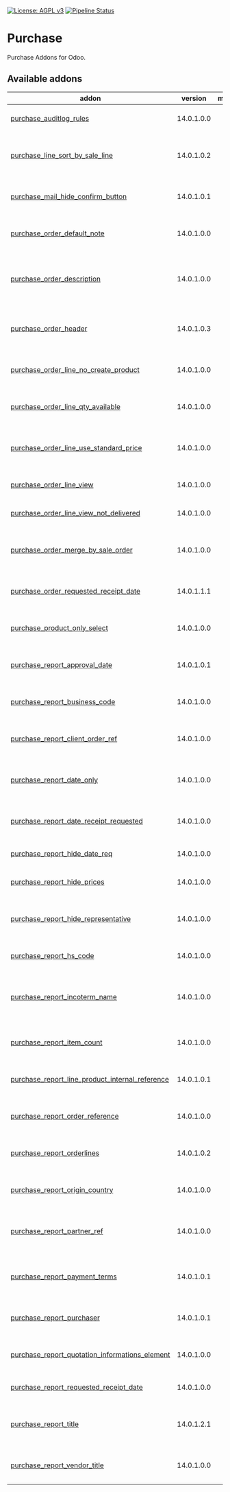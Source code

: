 [![License: AGPL v3](https://img.shields.io/badge/License-AGPL%20v3-blue.svg)](https://www.gnu.org/licenses/agpl-3.0)
[![Pipeline Status](https://gitlab.com/tawasta/odoo/purchase/badges/14.0-dev/pipeline.svg)](https://gitlab.com/tawasta/odoo/purchase/-/pipelines/)

Purchase
========
Purchase Addons for Odoo.

[//]: # (addons)

Available addons
----------------
addon | version | maintainers | summary
--- | --- | --- | ---
[purchase_auditlog_rules](purchase_auditlog_rules/) | 14.0.1.0.0 |  | Adds auditlog rules for Purchase
[purchase_line_sort_by_sale_line](purchase_line_sort_by_sale_line/) | 14.0.1.0.2 |  | Use SO lines to sort PO lines in PO form view's tree section
[purchase_mail_hide_confirm_button](purchase_mail_hide_confirm_button/) | 14.0.1.0.1 |  | Purchase - hide Confirm button from mail message
[purchase_order_default_note](purchase_order_default_note/) | 14.0.1.0.0 |  | Add a default purchase order note for partner
[purchase_order_description](purchase_order_description/) | 14.0.1.0.0 |  | Adds a description (an internal note) to purchase order
[purchase_order_header](purchase_order_header/) | 14.0.1.0.3 |  | New field for PO header/title and report configured in settings
[purchase_order_line_no_create_product](purchase_order_line_no_create_product/) | 14.0.1.0.0 |  | Unable to edit and create Products on PO line
[purchase_order_line_qty_available](purchase_order_line_qty_available/) | 14.0.1.0.0 |  | Add qty_available to purchase order line
[purchase_order_line_use_standard_price](purchase_order_line_use_standard_price/) | 14.0.1.0.0 |  | Use standard price as line price, if no supplier price is set
[purchase_order_line_view](purchase_order_line_view/) | 14.0.1.0.0 |  | New view for inspecting PO lines
[purchase_order_line_view_not_delivered](purchase_order_line_view_not_delivered/) | 14.0.1.0.0 |  | Purchase Order Line Not Delivered
[purchase_order_merge_by_sale_order](purchase_order_merge_by_sale_order/) | 14.0.1.0.0 |  | Create Purchase Order and merge it by Sale Order info
[purchase_order_requested_receipt_date](purchase_order_requested_receipt_date/) | 14.0.1.1.1 |  | Storing the delivery date requested from supplier
[purchase_product_only_select](purchase_product_only_select/) | 14.0.1.0.0 |  | Disable Product quick create and edit from PO line
[purchase_report_approval_date](purchase_report_approval_date/) | 14.0.1.0.1 |  | Adds Approval Date to Purchase Reports
[purchase_report_business_code](purchase_report_business_code/) | 14.0.1.0.0 |  | QWeb purchase reports business code
[purchase_report_client_order_ref](purchase_report_client_order_ref/) | 14.0.1.0.0 |  | Add client order ref to purchase report
[purchase_report_date_only](purchase_report_date_only/) | 14.0.1.0.0 |  | Format Date to only show date without time in PO report
[purchase_report_date_receipt_requested](purchase_report_date_receipt_requested/) | 14.0.1.0.0 |  | Add Requested Receipt Date to PO header
[purchase_report_hide_date_req](purchase_report_hide_date_req/) | 14.0.1.0.0 |  | Hides Date req on purchase order report
[purchase_report_hide_prices](purchase_report_hide_prices/) | 14.0.1.0.0 |  | Hides prices on purchase report
[purchase_report_hide_representative](purchase_report_hide_representative/) | 14.0.1.0.0 |  | Hides Purchase Representative on purchase report
[purchase_report_hs_code](purchase_report_hs_code/) | 14.0.1.0.0 |  | Add HS code to purchase report lines
[purchase_report_incoterm_name](purchase_report_incoterm_name/) | 14.0.1.0.0 |  | Show Incoterm name instead of code on Purchase Report
[purchase_report_item_count](purchase_report_item_count/) | 14.0.1.0.0 |  | Add item count to purchase report lines
[purchase_report_line_product_internal_reference](purchase_report_line_product_internal_reference/) | 14.0.1.0.1 |  | Purcase report - Product's internal reference
[purchase_report_order_reference](purchase_report_order_reference/) | 14.0.1.0.0 |  | Add PO order reference to header informations
[purchase_report_orderlines](purchase_report_orderlines/) | 14.0.1.0.2 |  | Fixes orderlines in purchase report
[purchase_report_origin_country](purchase_report_origin_country/) | 14.0.1.0.0 |  | Add country of origin to purchase report lines
[purchase_report_partner_ref](purchase_report_partner_ref/) | 14.0.1.0.0 |  | Adds partner reference to purchase quotation report
[purchase_report_payment_terms](purchase_report_payment_terms/) | 14.0.1.0.1 |  | QWeb purchase reports Payment Terms
[purchase_report_purchaser](purchase_report_purchaser/) | 14.0.1.0.1 |  | Add purchaser information to purchase order report.
[purchase_report_quotation_informations_element](purchase_report_quotation_informations_element/) | 14.0.1.0.0 |  | Informations element to purchase quotation print
[purchase_report_requested_receipt_date](purchase_report_requested_receipt_date/) | 14.0.1.0.0 |  | Requested receipt date to Sale Report
[purchase_report_title](purchase_report_title/) | 14.0.1.2.1 |  | Replaces default titles with a better purchase report title
[purchase_report_vendor_title](purchase_report_vendor_title/) | 14.0.1.0.0 |  | Add title for purchase report vendor address info.

[//]: # (end addons)
